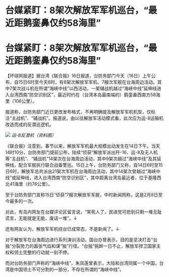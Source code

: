 # 台媒紧盯：8架次解放军军机巡台，“最近距鹅銮鼻仅约58海里”

# 台媒紧盯：8架次解放军军机巡台，“最近距鹅銮鼻仅约58海里”

【环球网报道】据台湾《联合报》16日报道，台防务部门今天（16日）上午公布，自15日6时至今天6时，有8架次解放军军机、7艘次军舰在台海周边活动。其中7架次战斗机在所谓“海峡中线”以西活动，一架辅战机越过“海峡中线”延伸线进入台湾西南“防空识别区”，最近时约在（台湾本岛最南端的）鹅銮鼻西南方58海里（106公里）。

报道称，台防务部门近日更改发布格式，不再明确提及解放军军机机型，仅标注“主战机”、“辅战机”。报道说，由以往解放军活动模式看，此次应为运-8运输机改造而成的反潜巡逻机。

![](https://inews.gtimg.com/om_bt/O2WqpvqURqYqTwcZnLBJR2Kp6Dj91IzDXE4jQLDfcFolsAA/1000)
_运-8反潜机（资料图）_

《联合报》注意到，春节以来，解放军军机最大规模出动发生在14日下午。当天14时10分，台防务部门提前公布，陆续“侦获”解放军派出歼-16、运-8及无人机等“主战机”、“辅战机”14架次在台海周边活动，其中9架次越过“海峡中线”及其延伸线，配合军舰执行联合战备警巡。15日上午，台防务部门又称，自14日6时至15日6时，解放军总共派出21架次军机在台海周边活动，其中14架次曾越过“海峡中线”或延伸线，进入台湾西南“防空识别区”，其中距离台湾岛最近者，位于基隆西北41海里（约76公里）。

至于台防务部门宣称15日“侦获”7艘次解放军军舰，中时新闻网称，这是2月8日至今最多的一次。

对此，有岛内网友在台媒评论区留言说，“笑死人了，民进党可悲到只剩一堆无耻谎言，无能就是无能，废话一堆”。↓

还有网友认为，解放军军机绕台已成常态，不是新闻了。↓

对于解放军在台海周边进行系列演训活动，国台办曾表示，目的是坚决打击“台独”分裂势力的嚣张气焰和谋“独”行径。“台独”挑衅一日不止，解放军捍卫国家主权和领土完整的行动就一刻不停。

而对台防务部门声称的“海峡中线”，朱凤莲曾表示，大陆和台湾同属一个中国，台湾是中国领土不可分割的一部分，不存在所谓的“海峡中线”。


